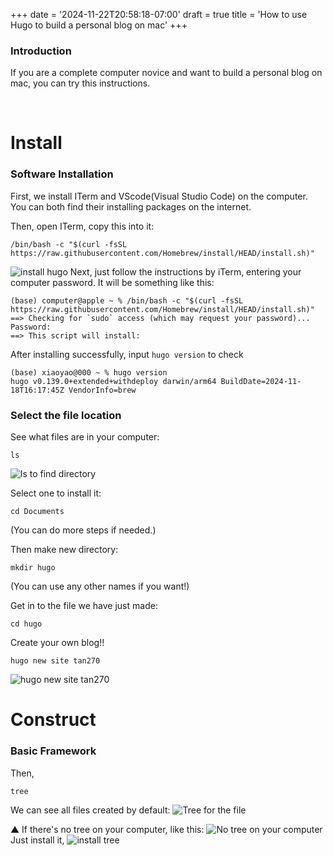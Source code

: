 +++
date = '2024-11-22T20:58:18-07:00'
draft = true
title = 'How to use Hugo to build a personal blog on mac'
+++

### Introduction
If you are a complete computer novice and want to build a personal blog on mac, you can try this 
instructions.

<br>

# Install
### Software Installation
First, we install ITerm and VScode(Visual Studio Code) on the computer. You can both find their 
installing packages on the internet.

Then, open ITerm, copy this into it:
```
/bin/bash -c "$(curl -fsSL https://raw.githubusercontent.com/Homebrew/install/HEAD/install.sh)"
```
![install hugo](static/images/install-hugo-link.png)
Next, just follow the instructions by iTerm, entering your computer password.
It will be something like this:
```
(base) computer@apple ~ % /bin/bash -c "$(curl -fsSL https://raw.githubusercontent.com/Homebrew/install/HEAD/install.sh)"
==> Checking for `sudo` access (which may request your password)...
Password:
==> This script will install:
```
After installing successfully, input `hugo version` to check
```
(base) xiaoyao@000 ~ % hugo version
hugo v0.139.0+extended+withdeploy darwin/arm64 BuildDate=2024-11-18T16:17:45Z VendorInfo=brew
```

### Select the file location
See what files are in your computer:
```
ls
```
![ls to find directory](/static/images/ls-to-find-directory.png)

Select one to install it:
```
cd Documents
```
(You can do more steps if needed.)

Then make new directory:
```
mkdir hugo
```
(You can use any other names if you want!)

Get in to the file we have just made:
```
cd hugo
```

Create your own blog!!
```
hugo new site tan270
```
![hugo new site tan270](/static/images/hugo-new-site-tan270.png)

# Construct
### Basic Framework
Then,
```
tree
```
We can see all files created by default:
![Tree for the file](/static/images/tree-for-hugo.png)


▲ If there's no tree on your computer, like this:
![No tree on your computer](/static/images/no-tree.png)
  Just install it,
![install tree](/static/images/install-tree.png)